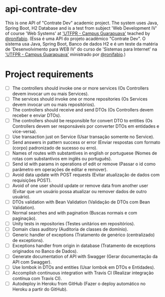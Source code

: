 # api-contrate-dev

This is one API of "Contrate Dev" academic project. The system uses Java, Spring Boot, H2 Database and is a test from subject 'Web Development IV' of course 'Web Systems' at ['UTFPR - Campus Guarapuava'](https://github.com/utfpr-gp) teached by [@ronifabio](https://github.com/ronifabio). (Essa é uma API do projeto acadêmico "Contrate Dev". O sistema usa Java, Spring Boot, Banco de dados H2 e é um teste da matéria de 'Desenvolvimento para WEB IV' do curso de 'Sistemas para Internet' na ['UTFPR - Campus Guarapuava'](https://github.com/utfpr-gp) ministrado por [@ronifabio](https://github.com/ronifabio).)

# Project requirements

- [ ] The controllers should invoke one or more services (Os Controllers devem invocar um ou mais Services).
- [ ] The services should invoke one or mone repositories (Os Services devem invocar um ou mais repositórios).
- [ ] The controllers should receive and send DTOs (Os Controllers devem receber e enviar DTOs).
- [ ] The controllers should be responsible for convert DTO to entities (Os Controllers devem ser responsáveis por converter DTOs em entidades e vice-versa).
- [ ] Use transaction just on Service (Usar transação somente no Service).
- [ ] Send answers in pattern success or error (Enviar respostas com formato (corpo) padronizado de sucesso ou erro).
- [ ] Names of routes with substantives in english or portuguese (Nomes de rotas com substantivos em inglês ou português).
- [ ] Send id with params in operations of edit or remove (Passar o id como parâmetro em operações de editar e remover).
- [ ] Avoid data update with POST requests (Evitar atualização de dados com requisições POST).
- [ ] Avoid of one user should update or remove data from another user (Evitar que um usuário possa atualizar ou remover dados de outro usuário).
- [ ] DTOs validation with Bean Validation (Validação de DTOs com Bean Validation).
- [ ] Normal searches and with pagination (Buscas normais e com paginação).
- [ ] Unity tests in repositories (Testes unitários em repositórios).
- [ ] Domain class auditory (Auditoria de classes de domínio).
- [ ] Generic handler of exceptions (Tratamento de genérico (centralizado) de exceptions).
- [ ] Exceptions handler from origin in database (Tratamento de exceptions originados no Banco de Dados).
- [ ] Generate documentation of API with Swagger (Gerar documentação da API com Swagger).
- [ ] Use lombok in DTOs and entities (Usar lombok em DTOs e Entidades).
- [ ] Accomplish continuous integration with Travis CI (Realizar integração contínua com Travis CI).
- [ ] Autodeploy in Heroku from GitHub (Fazer o deploy automático no Heroku a partir do GitHub).
